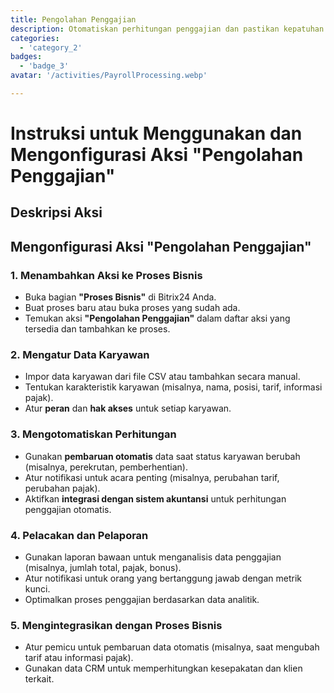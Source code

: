 ```yaml
---
title: Pengolahan Penggajian
description: Otomatiskan perhitungan penggajian dan pastikan kepatuhan.
categories: 
  - 'category_2'
badges: 
  - 'badge_3'
avatar: '/activities/PayrollProcessing.webp'

---
```

# Instruksi untuk Menggunakan dan Mengonfigurasi Aksi "Pengolahan Penggajian"

## Deskripsi Aksi

## **Mengonfigurasi Aksi "Pengolahan Penggajian"**

### 1. Menambahkan Aksi ke Proses Bisnis
- Buka bagian **"Proses Bisnis"** di Bitrix24 Anda.
- Buat proses baru atau buka proses yang sudah ada.
- Temukan aksi **"Pengolahan Penggajian"** dalam daftar aksi yang tersedia dan tambahkan ke proses.

### 2. Mengatur Data Karyawan
- Impor data karyawan dari file CSV atau tambahkan secara manual.
- Tentukan karakteristik karyawan (misalnya, nama, posisi, tarif, informasi pajak).
- Atur **peran** dan **hak akses** untuk setiap karyawan.

### 3. Mengotomatiskan Perhitungan
- Gunakan **pembaruan otomatis** data saat status karyawan berubah (misalnya, perekrutan, pemberhentian).
- Atur notifikasi untuk acara penting (misalnya, perubahan tarif, perubahan pajak).
- Aktifkan **integrasi dengan sistem akuntansi** untuk perhitungan penggajian otomatis.

### 4. Pelacakan dan Pelaporan
- Gunakan laporan bawaan untuk menganalisis data penggajian (misalnya, jumlah total, pajak, bonus).
- Atur notifikasi untuk orang yang bertanggung jawab dengan metrik kunci.
- Optimalkan proses penggajian berdasarkan data analitik.

### 5. Mengintegrasikan dengan Proses Bisnis
- Atur pemicu untuk pembaruan data otomatis (misalnya, saat mengubah tarif atau informasi pajak).
- Gunakan data CRM untuk memperhitungkan kesepakatan dan klien terkait.